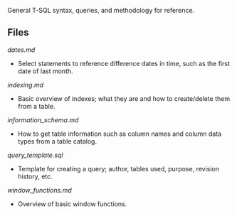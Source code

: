 General T-SQL syntax, queries, and methodology for reference.

## Files
_dates.md_
* Select statements to reference difference dates in time, such as the first date of last month.

_indexing.md_
* Basic overview of indexes; what they are and how to create/delete them from a table.

_information_schema.md_
* How to get table information such as column names and column data types from a table catalog.

_query_template.sql_
* Template for creating a query; author, tables used, purpose, revision history, etc.

_window_functions.md_
* Overview of basic window functions.
